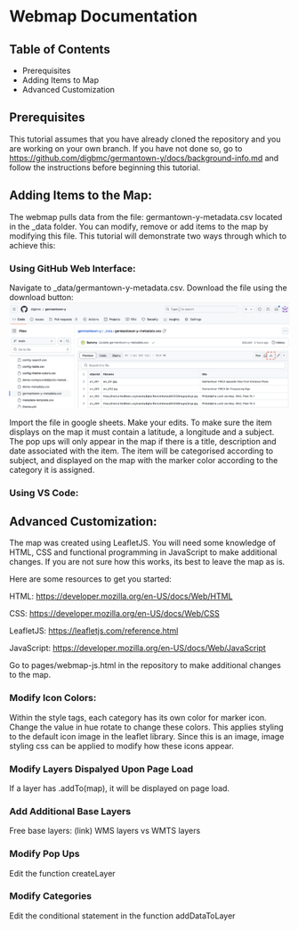 
<!-- ToDo: 
- Add images!! with instructions
- Fix image link(done)
- Write instructions on how to download csv, then import to google sheets, then reupload once modified
- Elaborate advanced customization
- Add code snippets-->
# Webmap Documentation

## Table of Contents
- Prerequisites
- Adding Items to Map
- Advanced Customization

## Prerequisites
This tutorial assumes that you have already cloned the repository and you are working on your own branch. If you have not done so, go to https://github.com/digbmc/germantown-y/docs/background-info.md and follow the instructions before beginning this tutorial.


## Adding Items to the Map:
The webmap pulls data from the file: germantown-y-metadata.csv located in the _data folder. You can modify, remove or add items to the map by modifying this file. This tutorial will demonstrate two ways through which to achieve this:

### Using GitHub Web Interface:
Navigate to _data/germantown-y-metadata.csv. 
Download the file using the download button:
![Download Button](screenshots/webmap-docs-1.png)

Import the file in google sheets. Make your edits. To make sure the item displays on the map it must contain a latitude, a longitude and a subject. The pop ups will only appear in the map if there is a title, description and date associated with the item. The item will be categorised according to subject, and displayed on the map with the marker color according to the category it is assigned. 
### Using VS Code:



## Advanced Customization:
The map was created using LeafletJS. You will need some knowledge of HTML, CSS and functional programming in JavaScript to make additional changes. If you are not sure how this works, its best to leave the map as is.

Here are some resources to get you started:

HTML: https://developer.mozilla.org/en-US/docs/Web/HTML

CSS: https://developer.mozilla.org/en-US/docs/Web/CSS

LeafletJS: https://leafletjs.com/reference.html

JavaScript: https://developer.mozilla.org/en-US/docs/Web/JavaScript

Go to pages/webmap-js.html in the repository to make additional changes to the map.

### Modify Icon Colors:
Within the style tags, each category has its own color for marker icon. Change the value in hue rotate to change these colors. This applies styling to the default icon image in the leaflet library. Since this is an image, image styling css can be applied to modify how these icons appear.

### Modify Layers Dispalyed Upon Page Load
If a layer has .addTo(map), it will be displayed on page load. 
### Add Additional Base Layers
Free base layers: (link)
WMS layers vs WMTS layers

### Modify Pop Ups
Edit the function createLayer

### Modify Categories
Edit the conditional statement in the function addDataToLayer

